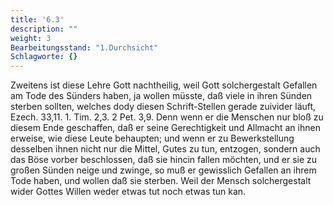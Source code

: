 ```yaml
---
title: '6.3'
description: ""
weight: 3
Bearbeitungsstand: "1.Durchsicht"
Schlagworte: {}
---
```



Zweitens ist diese Lehre Gott nachtheilig,
weil Gott solchergestalt Gefallen am Tode des Sünders
haben, ja wollen müsste, daß viele in ihren Sünden
sterben sollten, welches dody diesen Schrift-Stellen gerade
zuivider läuft, Ezech. 33,11. 1. Tim. 2,3. 2 Pet. 3,9.
Denn wenn er die Menschen nur bloß zu diesem Ende
geschaffen, daß er seine Gerechtigkeit und Allmacht an
ihnen erweise, wie diese Leute behaupten; und wenn er
zu Bewerkstellung desselben ihnen nicht nur die Mittel,
Gutes zu tun, entzogen, sondern auch das Böse vorber
beschlossen, daß sie hincin fallen möchten, und er sie zu
großen Sünden neige und zwinge, so muß er gewisslich
Gefallen an ihrem Tode haben, und wollen daß sie sterben.
Weil der Mensch solchergestalt wider Gottes
Willen weder etwas tut noch etwas tun kan.


